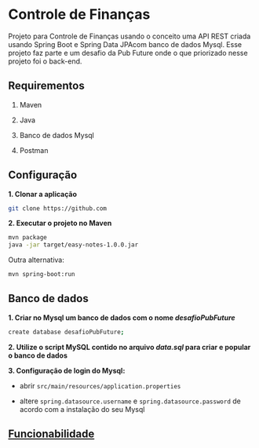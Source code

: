 # Controle de Finanças

Projeto para Controle de Finanças usando o conceito uma API REST criada usando Spring Boot e Spring Data JPAcom banco de dados Mysql. Esse projeto faz parte e um desafio da Pub  Future onde o que priorizado nesse projeto foi o back-end.

## Requirementos

1. Maven

2. Java

3. Banco de dados Mysql

4. Postman 


## Configuração

**1. Clonar a aplicação**

```bash
git clone https://github.com
```
**2. Executar o projeto no Maven**
```bash
mvn package
java -jar target/easy-notes-1.0.0.jar
```

Outra alternativa:

```bash
mvn spring-boot:run
```

## Banco de dados
**1. Criar no Mysql um banco de dados com o nome _desafioPubFuture_**

```bash
create database desafioPubFuture;
```

**2. Utilize o script MySQL contido no arquivo _data.sql_ para criar e popular o banco de dados**

**3. Configuração de login do Mysql:**

+ abrir `src/main/resources/application.properties`

+ altere `spring.datasource.username` e `spring.datasource.password`  de acordo com a instalação do seu Mysql


## [Funcionabilidade](https://github.com/Jbisatto/Cursos-Java/wiki/)

